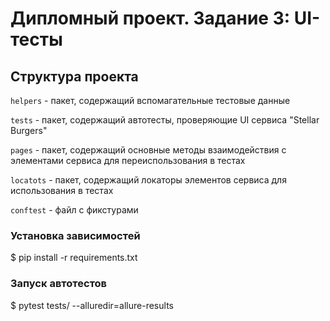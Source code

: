 # Дипломный проект. Задание 3: UI-тесты
## Структура проекта
`helpers` - пакет, содержащий вспомагательные тестовые данные

`tests` - пакет, содержащий автотесты, проверяющие UI сервиса "Stellar Burgers"

`pages` - пакет, содержащий основные методы взаимодействия с элементами сервиса для переиспользования в тестах

`locatots` - пакет, содержащий локаторы элементов сервиса для использования в тестах

`conftest` - файл с фикстурами

### Установка зависимостей
$ pip install -r requirements.txt

### Запуск автотестов
$ pytest tests/ --alluredir=allure-results


